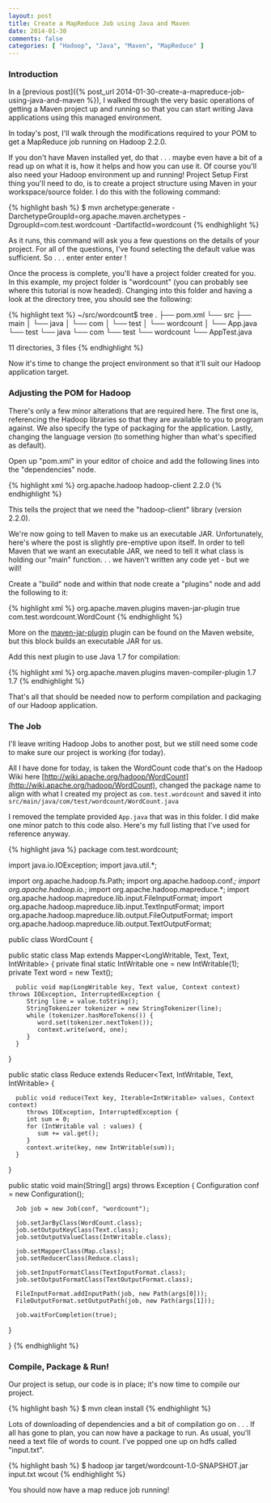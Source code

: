 ```yaml
---
layout: post
title: Create a MapReduce Job using Java and Maven
date: 2014-01-30
comments: false
categories: [ "Hadoop", "Java", "Maven", "MapReduce" ]
---
```


### Introduction
In a [previous post]({% post_url 2014-01-30-create-a-mapreduce-job-using-java-and-maven %}), I walked through the very basic operations of getting a Maven project up and running so that you can start writing Java applications using this managed environment.

In today's post, I'll walk through the modifications required to your POM to get a MapReduce job running on Hadoop 2.2.0.

If you don't have Maven installed yet, do that . . . maybe even have a bit of a read up on what it is, how it helps and how you can use it. Of course you'll also need your Hadoop environment up and running!
Project Setup
First thing you'll need to do, is to create a project structure using Maven in your workspace/source folder. I do this with the following command:

{% highlight bash %}
$ mvn archetype:generate -DarchetypeGroupId=org.apache.maven.archetypes -DgroupId=com.test.wordcount -DartifactId=wordcount
{% endhighlight %}

As it runs, this command will ask you a few questions on the details of your project. For all of the questions, I've found selecting the default value was sufficient. So . . . enter enter enter !

Once the process is complete, you'll have a project folder created for you. In this example, my project folder is "wordcount" (you can probably see where this tutorial is now headed). Changing into this folder and having a look at the directory tree, you should see the following:

{% highlight text %}
~/src/wordcount$ tree
.
├── pom.xml
└── src
    ├── main
    │   └── java
    │       └── com
    │           └── test
    │               └── wordcount
    │                   └── App.java
    └── test
        └── java
            └── com
                └── test
                    └── wordcount
                        └── AppTest.java

11 directories, 3 files
{% endhighlight %}

Now it's time to change the project environment so that it'll suit our Hadoop application target.

### Adjusting the POM for Hadoop

There's only a few minor alterations that are required here. The first one is, referencing the Hadoop libraries so that they are available to you to program against. We also specify the type of packaging for the application. Lastly, changing the language version (to something higher than what's specified as default).

Open up "pom.xml" in your editor of choice and add the following lines into the "dependencies" node.

{% highlight xml %}
<dependency>
  <groupid>org.apache.hadoop</groupid>
  <artifactid>hadoop-client</artifactid>
  <version>2.2.0</version>
</dependency>
{% endhighlight %}

This tells the project that we need the "hadoop-client" library (version 2.2.0).

We're now going to tell Maven to make us an executable JAR. Unfortunately, here's where the post is slightly pre-emptive upon itself. In order to tell Maven that we want an executable JAR, we need to tell it what class is holding our "main" function. . . we haven't written any code yet - but we will!

Create a "build" node and within that node create a "plugins" node and add the following to it:

{% highlight xml %}
<plugin>
  <groupId>org.apache.maven.plugins</groupId>
  <artifactId>maven-jar-plugin</artifactId>
  <configuration>
    <archive>
      <manifest>
        <addClasspath>true</addClasspath>
        <mainClass>com.test.wordcount.WordCount</mainClass>
      </manifest>
    </archive>
  </configuration>
</plugin>
{% endhighlight %}

More on the [maven-jar-plugin](http://maven.apache.org/plugins/maven-jar-plugin/) plugin can be found on the Maven website, but this block builds an executable JAR for us.

Add this next plugin to use Java 1.7 for compilation:

{% highlight xml %}
<plugin>
  <groupId>org.apache.maven.plugins</groupId>
  <artifactId>maven-compiler-plugin</artifactId>
  <configuration>
    <source>1.7</source>
    <target>1.7</target>
  </configuration>
</plugin>
{% endhighlight %}

That's all that should be needed now to perform compilation and packaging of our Hadoop application.

### The Job

I'll leave writing Hadoop Jobs to another post, but we still need some code to make sure our project is working (for today).

All I have done for today, is taken the WordCount code that's on the Hadoop Wiki here [http://wiki.apache.org/hadoop/WordCount](http://wiki.apache.org/hadoop/WordCount), changed the package name to align with what I created my project as `com.test.wordcount` and saved it into `src/main/java/com/test/wordcount/WordCount.java`

I removed the template provided `App.java` that was in this folder. I did make one minor patch to this code also. Here's my full listing that I've used for reference anyway.

{% highlight java %}
package com.test.wordcount;

import java.io.IOException;
import java.util.*;

import org.apache.hadoop.fs.Path;
import org.apache.hadoop.conf.*;
import org.apache.hadoop.io.*;
import org.apache.hadoop.mapreduce.*;
import org.apache.hadoop.mapreduce.lib.input.FileInputFormat;
import org.apache.hadoop.mapreduce.lib.input.TextInputFormat;
import org.apache.hadoop.mapreduce.lib.output.FileOutputFormat;
import org.apache.hadoop.mapreduce.lib.output.TextOutputFormat;

public class WordCount {

   public static class Map extends Mapper<LongWritable, Text, Text, IntWritable> {
      private final static IntWritable one = new IntWritable(1);
      private Text word = new Text();

      public void map(LongWritable key, Text value, Context context) throws IOException, InterruptedException {
         String line = value.toString();
         StringTokenizer tokenizer = new StringTokenizer(line);
         while (tokenizer.hasMoreTokens()) {
            word.set(tokenizer.nextToken());
            context.write(word, one);
         }
      }
   }

   public static class Reduce extends Reducer<Text, IntWritable, Text, IntWritable> {

      public void reduce(Text key, Iterable<IntWritable> values, Context context)
         throws IOException, InterruptedException {
         int sum = 0;
         for (IntWritable val : values) {
            sum += val.get();
         }
         context.write(key, new IntWritable(sum));
      }
   }

   public static void main(String[] args) throws Exception {
      Configuration conf = new Configuration();

      Job job = new Job(conf, "wordcount");

      job.setJarByClass(WordCount.class);
      job.setOutputKeyClass(Text.class);
      job.setOutputValueClass(IntWritable.class);

      job.setMapperClass(Map.class);
      job.setReducerClass(Reduce.class);

      job.setInputFormatClass(TextInputFormat.class);
      job.setOutputFormatClass(TextOutputFormat.class);

      FileInputFormat.addInputPath(job, new Path(args[0]));
      FileOutputFormat.setOutputPath(job, new Path(args[1]));

      job.waitForCompletion(true);
   }

}
{% endhighlight %}

### Compile, Package & Run!

Our project is setup, our code is in place; it's now time to compile our project.

{% highlight bash %}
$ mvn clean install
{% endhighlight %}

Lots of downloading of dependencies and a bit of compilation go on . . . If all has gone to plan, you can now have a package to run. As usual, you'll need a text file of words to count. I've popped one up on hdfs called "input.txt".

{% highlight bash %}
$ hadoop jar target/wordcount-1.0-SNAPSHOT.jar input.txt wcout
{% endhighlight %}

You should now have a map reduce job running!